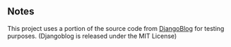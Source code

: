 ## Notes

This project uses a portion of the source code from [DjangoBlog](https://github.com/liangliangyy/DjangoBlog) for testing purposes. (Djangoblog is released under the MIT License)